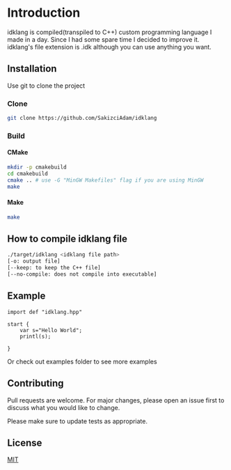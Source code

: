 # Introduction

idklang is compiled(transpiled to C++) custom programming language I made in a day. Since I had some spare time I decided to improve it. idklang's file extension is .idk although you can use anything you want. 

## Installation

Use git to clone the project

### Clone

```bash
git clone https://github.com/SakizciAdam/idklang
```

### Build

#### CMake

```bash
mkdir -p cmakebuild
cd cmakebuild
cmake .. # use -G "MinGW Makefiles" flag if you are using MinGW
make
```

#### Make

```bash
make
```

## How to compile idklang file

```bash
./target/idklang <idklang file path> 
[-o: output file] 
[--keep: to keep the C++ file] 
[--no-compile: does not compile into executable]
```

## Example

```
import def "idklang.hpp"

start {
    var s="Hello World";
    printl(s);
    
}
```

Or check out examples folder to see more examples

## Contributing
Pull requests are welcome. For major changes, please open an issue first to discuss what you would like to change.

Please make sure to update tests as appropriate.

## License
[MIT](https://choosealicense.com/licenses/mit/)